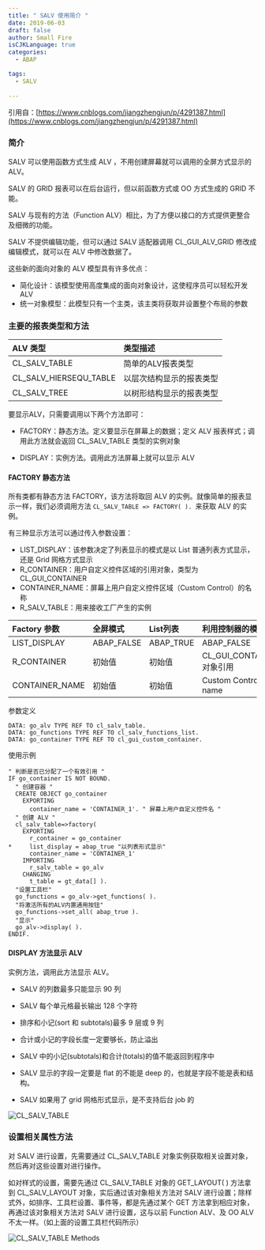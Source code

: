 ```yaml
---
title: " SALV 使用简介 "
date: 2019-06-03
draft: false
author: Small Fire
isCJKLanguage: true
categories: 
  - ABAP

tags: 
  - SALV
 
---
```


引用自：[https://www.cnblogs.com/jiangzhengjun/p/4291387.html](https://www.cnblogs.com/jiangzhengjun/p/4291387.html)

### 简介

SALV 可以使用函数方式生成 ALV ，不用创建屏幕就可以调用的全屏方式显示的 ALV。

SALV 的 GRID 报表可以在后台运行，但以前函数方式或 OO 方式生成的 GRID 不能。

SALV 与现有的方法（Function ALV）相比，为了方便以接口的方式提供更整合及细微的功能。

SALV 不提供编辑功能，但可以通过 SALV 适配器调用 CL_GUI_ALV_GRID 修改成编辑模式，就可以在 ALV 中修改数据了。

这些新的面向对象的 ALV 模型具有许多优点：

- 简化设计：该模型使用高度集成的面向对象设计，这使程序员可以轻松开发 ALV
- 统一对象模型：此模型只有一个主类，该主类将获取并设置整个布局的参数

### 主要的报表类型和方法

| ALV 类型               | 类型描述                 |
| :--------------------- | :----------------------- |
| CL_SALV_TABLE          | 简单的ALV报表类型        |
| CL_SALV_HIERSEQU_TABLE | 以层次结构显示的报表类型 |
| CL_SALV_TREE           | 以树形结构显示的报表类型 |

要显示ALV，只需要调用以下两个方法即可：

- FACTORY：静态方法。定义要显示在屏幕上的数据；定义 ALV 报表样式；调用此方法就会返回 CL_SALV_TABLE 类型的实例对象

- DISPLAY：实例方法。调用此方法屏幕上就可以显示 ALV

#### FACTORY 静态方法

所有类都有静态方法 FACTORY，该方法将取回 ALV 的实例。就像简单的报表显示一样，我们必须调用方法 `CL_SALV_TABLE => FACTORY( ). `来获取 ALV 的实例。

 有三种显示方法可以通过传入参数设置：

- LIST_DISPLAY：该参数决定了列表显示的模式是以 List 普通列表方式显示，还是 Grid 网格方式显示
- R_CONTAINER：用户自定义控件区域的引用对象，类型为 CL_GUI_CONTAINER
- CONTAINER_NAME：屏幕上用户自定义控件区域（Custom Control）的名称
- R_SALV_TABLE：用来接收工厂产生的实例

| Factory 参数   | 全屏模式   | List列表  | 利用控制器的模式          |
| :------------- | :--------- | :-------- | :------------------------ |
| LIST_DISPLAY   | ABAP_FALSE | ABAP_TRUE | ABAP_FALSE                |
| R_CONTAINER    | 初始值     | 初始值    | CL_GUI_CONTAINER 对象引用 |
| CONTAINER_NAME | 初始值     | 初始值    | Custom Control name       |

参数定义

```ABAP
DATA: go_alv TYPE REF TO cl_salv_table.
DATA: go_functions TYPE REF TO cl_salv_functions_list.
DATA: go_container TYPE REF TO cl_gui_custom_container.
```

使用示例

```ABAP
" 判断是否已分配了一个有效引用 "
IF go_container IS NOT BOUND.
  " 创建容器 "
  CREATE OBJECT go_container
    EXPORTING
      container_name = 'CONTAINER_1'. " 屏幕上用户自定义控件名 "
  " 创建 ALV "
  cl_salv_table=>factory(
    EXPORTING
      r_container = go_container
*     list_display = abap_true "以列表形式显示"
      container_name = 'CONTAINER_1'
    IMPORTING
      r_salv_table = go_alv
    CHANGING
      t_table = gt_data[] ).
  "设置工具栏"
  go_functions = go_alv->get_functions( ).
  "将激活所有的ALV内置通用按钮"
  go_functions->set_all( abap_true ). 
  "显示"
  go_alv->display( ).
ENDIF.
```
#### DISPLAY 方法显示 ALV

实例方法，调用此方法显示 ALV。

- SALV 的列数最多只能显示 90 列

- SALV 每个单元格最长输出 128 个字符

- 排序和小记(sort 和 subtotals)最多 9 层或 9 列

- 合计或小记的字段长度一定要够长，防止溢出
- SALV 中的小记(subtotals)和合计(totals)的值不能返回到程序中

- SALV 显示的字段一定要是 flat 的不能是 deep 的，也就是字段不能是表和结构。
- SALV 如果用了 grid 网格形式显示，是不支持后台 job 的

![CL_SALV_TABLE](/images/ABAP/SALV1.png)

### 设置相关属性方法

对 SALV 进行设置，先需要通过 CL_SALV_TABLE 对象实例获取相关设置对象，然后再对这些设置对进行操作。

如对样式的设置，需要先通过 CL_SALV_TABLE 对象的 GET_LAYOUT( ) 方法拿到 CL_SALV_LAYOUT 对象，实后通过该对象相关方法对 SALV 进行设置；除样式外，如排序、工具栏设置、事件等，都是先通过某个 GET 方法拿到相应对象，再通过该对象相关方法对 SALV 进行设置，这与以前 Function ALV、及 OO ALV 不太一样。（如上面的设置工具栏代码所示）

![CL_SALV_TABLE Methods](/images/ABAP/SALV2.png)

